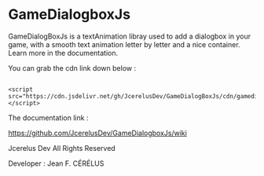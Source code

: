 # GameDialogboxJs
GameDialogBoxJs is a textAnimation  libray used to add a dialogbox in your game,
with a smooth text animation letter by letter and a nice container.
Learn more in the documentation.





You can grab the cdn link down below :
<pre><code>
&lt;script src="https://cdn.jsdelivr.net/gh/JcerelusDev/GameDialogBoxJs/cdn/gamedialogbox.min.js"&gt;&lt;/script&gt;
</code></pre>

The documentation link :

https://github.com/JcerelusDev/GameDialogboxJs/wiki




Jcerelus Dev All Rights Reserved 

Developer : Jean F. CÉRÉLUS
